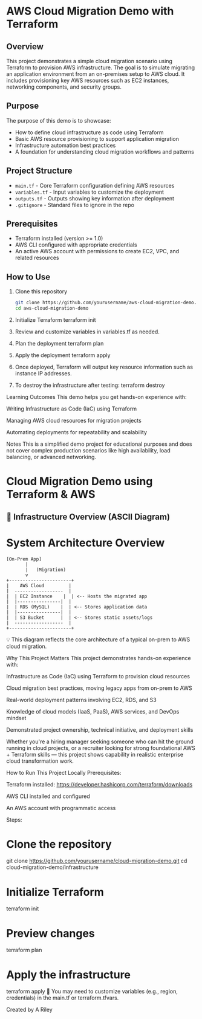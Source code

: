 # AWS Cloud Migration Demo with Terraform

## Overview

This project demonstrates a simple cloud migration scenario using Terraform to provision AWS infrastructure. The goal is to simulate migrating an application environment from an on-premises setup to AWS cloud. It includes provisioning key AWS resources such as EC2 instances, networking components, and security groups.

## Purpose

The purpose of this demo is to showcase:
- How to define cloud infrastructure as code using Terraform
- Basic AWS resource provisioning to support application migration
- Infrastructure automation best practices
- A foundation for understanding cloud migration workflows and patterns

## Project Structure

- `main.tf` - Core Terraform configuration defining AWS resources
- `variables.tf` - Input variables to customize the deployment
- `outputs.tf` - Outputs showing key information after deployment
- `.gitignore` - Standard files to ignore in the repo

## Prerequisites

- Terraform installed (version >= 1.0)
- AWS CLI configured with appropriate credentials
- An active AWS account with permissions to create EC2, VPC, and related resources

## How to Use

1. Clone this repository  
   ```bash
   git clone https://github.com/yourusername/aws-cloud-migration-demo.git
   cd aws-cloud-migration-demo

2.  Initialize Terraform
terraform init

3. Review and customize variables in variables.tf as needed.

4. Plan the deployment
terraform plan

5. Apply the deployment
terraform apply

6. Once deployed, Terraform will output key resource information such as instance IP addresses.

7. To destroy the infrastructure after testing:
terraform destroy

Learning Outcomes
This demo helps you get hands-on experience with:

Writing Infrastructure as Code (IaC) using Terraform

Managing AWS cloud resources for migration projects

Automating deployments for repeatability and scalability

Notes
This is a simplified demo project for educational purposes and does not cover complex production scenarios like high availability, load balancing, or advanced networking.

# Cloud Migration Demo using Terraform & AWS

## 🔧 Infrastructure Overview (ASCII Diagram)

# System Architecture Overview

```
[On-Prem App]
       |
       |   (Migration)
       v
+-----------------------+
|    AWS Cloud         |
|  ------------------  |
|  | EC2 Instance    |  | <-- Hosts the migrated app
|  |----------------|  |
|  | RDS (MySQL)    |  | <-- Stores application data
|  |----------------|  |
|  | S3 Bucket      |  | <-- Stores static assets/logs
|  ------------------  |
+-----------------------+
```
💡 This diagram reflects the core architecture of a typical on-prem to AWS cloud migration.

Why This Project Matters
This project demonstrates hands-on experience with:

Infrastructure as Code (IaC) using Terraform to provision cloud resources

Cloud migration best practices, moving legacy apps from on-prem to AWS

Real-world deployment patterns involving EC2, RDS, and S3

Knowledge of cloud models (IaaS, PaaS), AWS services, and DevOps mindset

Demonstrated project ownership, technical initiative, and deployment skills

Whether you're a hiring manager seeking someone who can hit the ground running in cloud projects, or a recruiter looking for strong foundational AWS + Terraform skills — this project shows capability in realistic enterprise cloud transformation work.

How to Run This Project Locally
Prerequisites:

Terraform installed: https://developer.hashicorp.com/terraform/downloads

AWS CLI installed and configured

An AWS account with programmatic access

Steps:
# Clone the repository
git clone https://github.com/yourusername/cloud-migration-demo.git
cd cloud-migration-demo/infrastructure

# Initialize Terraform
terraform init

# Preview changes
terraform plan

# Apply the infrastructure
terraform apply
🔐 You may need to customize variables (e.g., region, credentials) in the main.tf or terraform.tfvars.

Created by A Riley
